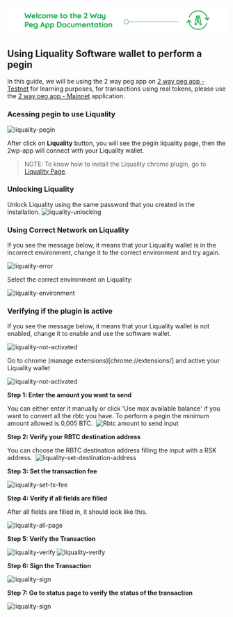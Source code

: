 ![2 way peg app banner](/assets/img/guides/two-way-peg-app/banner.jpg)

## Using Liquality Software wallet to perform a pegin

In this guide, we will be using the 2 way peg app on [2 way peg app - Testnet](https://2wp-app.testnet.rootstock.io/) for learning purposes, for transactions using real tokens, please use the [2 way peg app - Mainnet](https://2wp-app.rootstock.io/) application.

### Acessing pegin to use Liquality

![liquality-pegin](/assets/img/guides/two-way-peg-app/liquality/pegin/1.png)

After click on **Liquality** button, you will see the pegin liquality page, then the 2wp-app will connect with your Liquality wallet.

> NOTE: To know how to install the Liquality chrome plugin, go to [Liquality Page](https://liquality.io/).

### Unlocking Liquality

Unlock Liquality using the same password that you created in the installation.
![liquality-unlocking](/assets/img/guides/two-way-peg-app/liquality/pegin/7.png)

### Using Correct Network on Liquality

If you see the message below, it means that your Liquality wallet is in the incorrect environment, change it to the correct environment and try again.

![liquality-error](/assets/img/guides/two-way-peg-app/liquality/pegin/3.png)

Select the correct environment on Liquality:

![liquality-environment](/assets/img/guides/two-way-peg-app/liquality/pegin/4.png)

### Verifying if the plugin is active

If you see the message below, it means that your Liquality wallet is not enabled, change it to enable and use the software wallet.

![liquality-not-activated](/assets/img/guides/two-way-peg-app/liquality/pegin/5.png)

Go to chrome (manage extensions)[chrome://extensions/] and active your Liquality wallet

![liquality-not-activated](/assets/img/guides/two-way-peg-app/liquality/pegin/6.png)

**Step 1: Enter the amount you want to send**

You can either enter it manually or click 'Use max available balance' if you want to convert all the rbtc you have. To perform a pegin the minimum amount allowed is 0,005 BTC.
​
![Rbtc amount to send input](/assets/img/guides/two-way-peg-app/liquality/8.png)

**Step 2: Verify your RBTC destination address**

You can choose the RBTC destination address filling the input with a RSK address.
​
![liquality-set-destination-address](/assets/img/guides/two-way-peg-app/liquality/9a.png)

**Step 3: Set the transaction fee**

![liquality-set-tx-fee](/assets/img/guides/two-way-peg-app/liquality/10.png)

**Step 4: Verify if all fields are filled**

After all fields are filled in, it should look like this.

![liquality-all-page](/assets/img/guides/two-way-peg-app/liquality/11.png)

**Step 5: Verify the Transaction**

![liquality-verify](/assets/img/guides/two-way-peg-app/liquality/confirm-details.png)
![liquality-verify](/assets/img/guides/two-way-peg-app/liquality/summary.png)

**Step 6: Sign the Transaction**

![liquality-sign](/assets/img/guides/two-way-peg-app/liquality/sign.png)

**Step 7: Go to status page to verify the status of the transaction**

![liquality-sign](/assets/img/guides/two-way-peg-app/liquality/summary.png)



